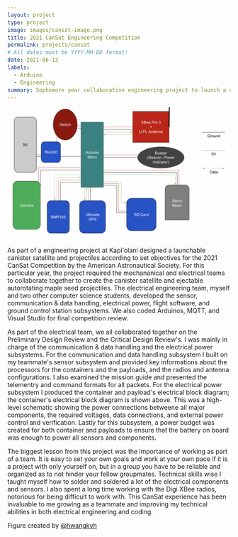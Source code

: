 ```yaml
---
layout: project
type: project
image: images/cansat-image.png
title: 2021 CanSat Engineering Competition
permalink: projects/cansat
# All dates must be YYYY-MM-DD format!
date: 2021-06-13
labels:
  - Arduino
  - Engineering
summary: Sophomore year collaborative engineering project to launch a autonomous Can Satellite (CANSAT) that will release two payloads that will collect data while descending.
---
```


<img class="ui medium right floated rounded image" src="../images/container-electrical.png">

As part of a engineering project at Kapi'olani designed a launchable canister satellite and projectiles according to set objectives for the 2021 CanSat Competition by the American Astronautical Society. For this particular year, the project required the mechananical and electrical teams to collaborate together to create the canister satellite and ejectable autorotating maple seed projectiles. The electrical engineering team, myself and two other computer science students, developed the sensor, communication & data handling, electrical power, flight software, and ground control station subsystems. We also coded Arduinos, MQTT, and Visual Studio for final competition review.

As part of the electrical team, we all collaborated together on the Preliminary Design Review and the Critical Design Review's. I was mainly in charge of the communication & data handling and the electrical power subsystems. For the communication and data handling subsystem I built on my teammate's sensor subsystem and provided key informations about the processors for the containers and the payloads, and the radios and antenna configurations. I also examined the mission guide and presented the telementry and command formats for all packets. For the electrical power subsystem I produced the container and payload's electrical block diagram; the container's electrical block diagram is shown above. This was a high-level schematic showing the power connections betweene all major components, the required voltages, data connections, and external power control and verification. Lastly for this subsystem, a power budget was created for both container and payloads to ensure that the battery on board was enough to power all sensors and components.

The biggest lesson from this project was the importance of working as part of a team. It is easy to set your own goals and work at your own pace if it is a project with only yourself on, but in a group you have to be reliable and organized as to not hinder your fellow groupmates. Technical skills wise I taught myself how to solder and soldered a lot of the electrical components and sensors. I also spent a long time working with the Digi XBee radios, notorious for being difficult to work with. This CanSat experience has been invaluable to me growing as a teammate and improving my technical abilities in both electrical engineering and coding. 

Figure created by [@hwangkyh](https://hwangkyh.github.io/)
